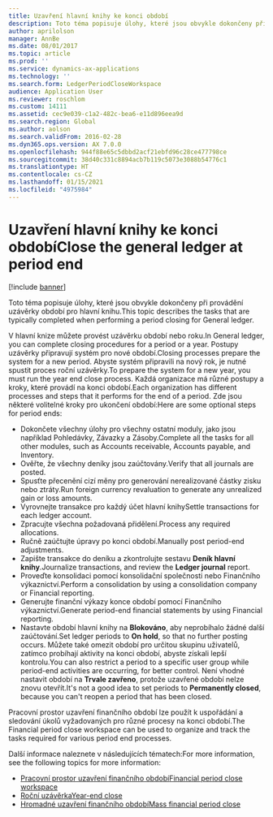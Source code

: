 ```yaml
---
title: Uzavření hlavní knihy ke konci období
description: Toto téma popisuje úlohy, které jsou obvykle dokončeny při provádění uzávěrky období pro hlavní knihu.
author: aprilolson
manager: AnnBe
ms.date: 08/01/2017
ms.topic: article
ms.prod: ''
ms.service: dynamics-ax-applications
ms.technology: ''
ms.search.form: LedgerPeriodCloseWorkspace
audience: Application User
ms.reviewer: roschlom
ms.custom: 14111
ms.assetid: cec9e039-c1a2-482c-bea6-e11d896eea9d
ms.search.region: Global
ms.author: aolson
ms.search.validFrom: 2016-02-28
ms.dyn365.ops.version: AX 7.0.0
ms.openlocfilehash: 944f88e65c5dbbd2acf21ebfd96c28ce477798ce
ms.sourcegitcommit: 38d40c331c8894acb7b119c5073e3088b54776c1
ms.translationtype: HT
ms.contentlocale: cs-CZ
ms.lasthandoff: 01/15/2021
ms.locfileid: "4975984"
---
```

# <a name="close-the-general-ledger-at-period-end"></a><span data-ttu-id="28174-103">Uzavření hlavní knihy ke konci období</span><span class="sxs-lookup"><span data-stu-id="28174-103">Close the general ledger at period end</span></span>

[!include [banner](../includes/banner.md)]

<span data-ttu-id="28174-104">Toto téma popisuje úlohy, které jsou obvykle dokončeny při provádění uzávěrky období pro hlavní knihu.</span><span class="sxs-lookup"><span data-stu-id="28174-104">This topic describes the tasks that are typically completed when performing a period closing for General ledger.</span></span> 

<span data-ttu-id="28174-105">V hlavní knize můžete provést uzávěrku období nebo roku.</span><span class="sxs-lookup"><span data-stu-id="28174-105">In General ledger, you can complete closing procedures for a period or a year.</span></span> <span data-ttu-id="28174-106">Postupy uzávěrky připravují systém pro nové období.</span><span class="sxs-lookup"><span data-stu-id="28174-106">Closing processes prepare the system for a new period.</span></span> <span data-ttu-id="28174-107">Abyste systém připravili na nový rok, je nutné spustit proces roční uzávěrky.</span><span class="sxs-lookup"><span data-stu-id="28174-107">To prepare the system for a new year, you must run the year end close process.</span></span> <span data-ttu-id="28174-108">Každá organizace má různé postupy a kroky, které provádí na konci období.</span><span class="sxs-lookup"><span data-stu-id="28174-108">Each organization has different processes and steps that it performs for the end of a period.</span></span> <span data-ttu-id="28174-109">Zde jsou některé volitelné kroky pro ukončení období:</span><span class="sxs-lookup"><span data-stu-id="28174-109">Here are some optional steps for period ends:</span></span>

-   <span data-ttu-id="28174-110">Dokončete všechny úlohy pro všechny ostatní moduly, jako jsou například Pohledávky, Závazky a Zásoby.</span><span class="sxs-lookup"><span data-stu-id="28174-110">Complete all the tasks for all other modules, such as Accounts receivable, Accounts payable, and Inventory.</span></span>
-   <span data-ttu-id="28174-111">Ověřte, že všechny deníky jsou zaúčtovány.</span><span class="sxs-lookup"><span data-stu-id="28174-111">Verify that all journals are posted.</span></span>
-   <span data-ttu-id="28174-112">Spusťte přecenění cizí měny pro generování nerealizované částky zisku nebo ztráty.</span><span class="sxs-lookup"><span data-stu-id="28174-112">Run foreign currency revaluation to generate any unrealized gain or loss amounts.</span></span>
-   <span data-ttu-id="28174-113">Vyrovnejte transakce pro každý účet hlavní knihy</span><span class="sxs-lookup"><span data-stu-id="28174-113">Settle transactions for each ledger account.</span></span>
-   <span data-ttu-id="28174-114">Zpracujte všechna požadovaná přidělení.</span><span class="sxs-lookup"><span data-stu-id="28174-114">Process any required allocations.</span></span>
-   <span data-ttu-id="28174-115">Ručně zaúčtujte úpravy po konci období.</span><span class="sxs-lookup"><span data-stu-id="28174-115">Manually post period-end adjustments.</span></span>
-   <span data-ttu-id="28174-116">Zapište transakce do deníku a zkontrolujte sestavu **Deník hlavní knihy**.</span><span class="sxs-lookup"><span data-stu-id="28174-116">Journalize transactions, and review the **Ledger journal** report.</span></span>
-   <span data-ttu-id="28174-117">Proveďte konsolidaci pomocí konsolidační společnosti nebo Finančního výkaznictví.</span><span class="sxs-lookup"><span data-stu-id="28174-117">Perform a consolidation by using a consolidation company or Financial reporting.</span></span>
-   <span data-ttu-id="28174-118">Generujte finanční výkazy konce období pomocí Finančního výkaznictví.</span><span class="sxs-lookup"><span data-stu-id="28174-118">Generate period-end financial statements by using Financial reporting.</span></span>
-   <span data-ttu-id="28174-119">Nastavte období hlavní knihy na **Blokováno**, aby neprobíhalo žádné další zaúčtování.</span><span class="sxs-lookup"><span data-stu-id="28174-119">Set ledger periods to **On hold**, so that no further posting occurs.</span></span> <span data-ttu-id="28174-120">Můžete také omezit období pro určitou skupinu uživatelů, zatímco probíhají aktivity na konci období, abyste získali lepší kontrolu.</span><span class="sxs-lookup"><span data-stu-id="28174-120">You can also restrict a period to a specific user group while period-end activities are occurring, for better control.</span></span> <span data-ttu-id="28174-121">Není vhodné nastavit období na **Trvale zavřeno**, protože uzavřené období nelze znovu otevřít.</span><span class="sxs-lookup"><span data-stu-id="28174-121">It's not a good idea to set periods to **Permanently closed**, because you can't reopen a period that has been closed.</span></span>

<span data-ttu-id="28174-122">Pracovní prostor uzavření finančního období lze použít k uspořádání a sledování úkolů vyžadovaných pro různé procesy na konci období.</span><span class="sxs-lookup"><span data-stu-id="28174-122">The Financial period close workspace can be used to organize and track the tasks required for various period end processes.</span></span> 


<span data-ttu-id="28174-123">Další informace naleznete v následujících tématech:</span><span class="sxs-lookup"><span data-stu-id="28174-123">For more information, see the following topics for more information:</span></span>
- [<span data-ttu-id="28174-124">Pracovní prostor uzavření finančního období</span><span class="sxs-lookup"><span data-stu-id="28174-124">Financial period close workspace</span></span>](financial-period-close-workspace.md) 
- [<span data-ttu-id="28174-125">Roční uzávěrka</span><span class="sxs-lookup"><span data-stu-id="28174-125">Year-end close</span></span>](Year-end-close.md)  
- [<span data-ttu-id="28174-126">Hromadné uzavření finančního období</span><span class="sxs-lookup"><span data-stu-id="28174-126">Mass financial period close</span></span>](tasks/mass-financial-period-close.md)




